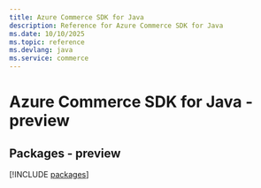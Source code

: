 ```yaml
---
title: Azure Commerce SDK for Java
description: Reference for Azure Commerce SDK for Java
ms.date: 10/10/2025
ms.topic: reference
ms.devlang: java
ms.service: commerce
---
```

# Azure Commerce SDK for Java - preview
## Packages - preview
[!INCLUDE [packages](commerce-index.md)]